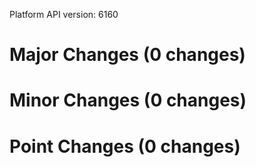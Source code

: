 Platform API version: 6160


# Major Changes (0 changes)


# Minor Changes (0 changes)


# Point Changes (0 changes)
